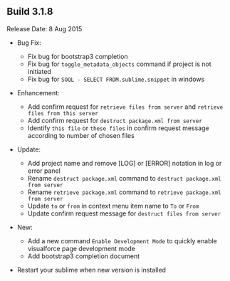 Build 3.1.8
-----------
Release Date: 8 Aug 2015

* Bug Fix:
    - Fix bug for bootstrap3 completion
    - Fix bug for ``toggle_metadata_objects`` command if project is not initiated
    - Fix bug for ``SOQL - SELECT FROM.sublime.snippet`` in windows

* Enhancement:
    - Add confirm request for ``retrieve files from server`` and ``retrieve files from this server``
    - Add confirm request for ``destruct package.xml from server``
    - Identify ``this file`` or ``these files`` in confirm request message according to number of chosen files

* Update:
    - Add project name and remove [LOG] or [ERROR] notation in log or error panel
    - Rename ``destruct package.xml`` command to ``destruct package.xml from server``
    - Rename ``retrieve package.xml`` command to ``retrieve package.xml from server``
    - Update ``to`` or ``from`` in context menu item name to ``To`` or ``From``
    - Update confirm request message for ``destruct files from server``

* New:
    - Add a new command ``Enable Development Mode`` to quickly enable visualforce page development mode
    - Add bootstrap3 completion document

* Restart your sublime when new version is installed